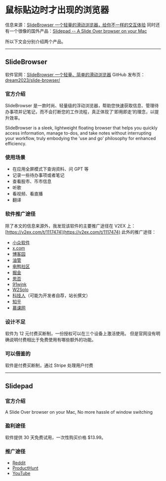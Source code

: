 # 鼠标贴边时才出现的浏览器

信息来源：[SlideBrowser 一个轻量的滑动浏览器，给你不一样的交互体验](https://sspai.com/post/97267)
同时还有一个很像的国外产品：[Slidepad -- A Slide Over browser on your Mac](https://slidepad.app/)

所以下文会分别介绍两个产品。

- - -

## SlideBrowser

软件官网：[SlideBrowser 一个轻量、简单的滑动浏览器](https://deepthinkapps.com/zh/apps/slide-browser/)
GitHub 发布页：[dream2023/slide-browser/](https://github.com/dream2023/slide-browser/)

### 官方介绍

SlideBrowser 是一款时尚、轻量级的浮动浏览器，帮助您快速获取信息、管理待办事项并记笔记，而不会打断您的工作流程，真正体现了‘即用即走’的理念，以提升效率。

SlideBrowser is a sleek, lightweight floating browser that helps you quickly access information, manage to-dos, and take notes without interrupting your workflow, truly embodying the 'use and go' philosophy for enhanced efficiency.

### 使用场景

- 在应用全屏模式下查询资料、问 GPT 等
- 记录一些待办事项或者笔记
- 查看股市、币市信息
- 听歌
- 看视频、看直播
- 翻译

### 软件推广途径

除了本文的信息来源外，我发现该软件的主要推广途径在 V2EX 上：[https://v2ex.com/t/1117474](https://v2ex.com/t/1117474)
此外的推广途径：
- [小众软件](https://meta.appinn.net/t/topic/67778/4)
- [x.com](https://x.com/jack_zhang__/status/1901927502534390175)
- [博客园](https://www.cnblogs.com/zhangchaojie/p/18766951)
- [油管](https://www.youtube.com/watch?v=jbJnta0Yre0)
- [电鸭社区](https://eleduck.com/posts/mbfyl8)
- [掘金](https://juejin.cn/post/7480459087089942537)
- [思否](https://segmentfault.com/a/1190000046210885)
- [91wink](https://www.91wink.com/index.php/%e3%80%90%e7%8b%ac%e7%ab%8b%e5%bc%80%e5%8f%91%e4%bd%9c%e5%93%81%e3%80%91slidebrowser-%e4%b8%80%e4%b8%aa%e8%bd%bb%e9%87%8f%e7%9a%84%e6%bb%91%e5%8a%a8%e6%b5%8f%e8%a7%88%e5%99%a8%ef%bc%8c%e7%bb%99/)
- [W2Solo](https://w2solo.com/topics/5579)
- [科技人](https://techtarian.com/software/slide-browser/)（可能为开发者自荐，站长撰文）
- [知乎](https://zhuanlan.zhihu.com/p/29650400234)
- [慕课网](https://www.imooc.com/article/379340)

### 设计不足

软件为 12 元付费买断制，一份授权可以在三个设备上激活使用。
但是官网没有明确说明付费相比于免费使用有哪些额外的功能。

### 可以借鉴的

软件是付费买断制，通过 Stripe 处理用户付费

- - -

## Slidepad

### 官方介绍

A Slide Over browser on your Mac, No more hassle of window switching

### 盈利途径

软件提供 30 天免费试用，一次性购买价格 $13.99。

### 推广途径

- [Reddit](https://www.reddit.com/r/macapps/comments/c0o8bq/slidepad_bring_ipad_slide_over_window_to_your/)
- [ProductHunt](https://www.producthunt.com/products/slidepad)
- [YouTube](https://www.youtube.com/watch?v=yAhChFp0LMI)
